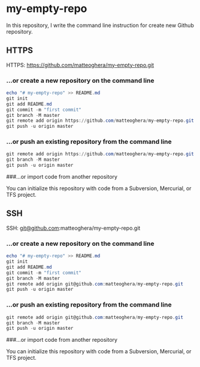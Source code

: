 # my-empty-repo

In this repository, I write the command line instruction for create new Github repository.

## HTTPS

HTTPS: https://github.com/matteoghera/my-empty-repo.git

### …or create a new repository on the command line

```powershell
echo "# my-empty-repo" >> README.md
git init
git add README.md
git commit -m "first commit"
git branch -M master
git remote add origin https://github.com/matteoghera/my-empty-repo.git
git push -u origin master
```

### …or push an existing repository from the command line

```powershell
git remote add origin https://github.com/matteoghera/my-empty-repo.git
git branch -M master
git push -u origin master
```

###…or import code from another repository

You can initialize this repository with code from a Subversion, Mercurial, or TFS project.

## SSH

SSH: git@github.com:matteoghera/my-empty-repo.git


### …or create a new repository on the command line

```powershell
echo "# my-empty-repo" >> README.md
git init
git add README.md
git commit -m "first commit"
git branch -M master
git remote add origin git@github.com:matteoghera/my-empty-repo.git
git push -u origin master
```

### …or push an existing repository from the command line

```powershell
git remote add origin git@github.com:matteoghera/my-empty-repo.git
git branch -M master
git push -u origin master
```

###…or import code from another repository

You can initialize this repository with code from a Subversion, Mercurial, or TFS project.